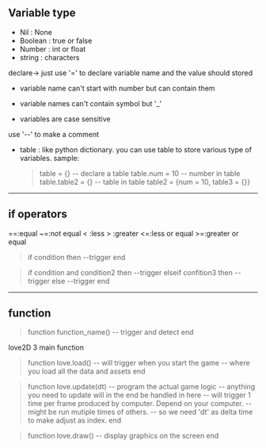 ## Variable type

* Nil : None
* Boolean : true or false
* Number : int or float
* string : characters

declare-> just use '=' to declare variable name  and the value should stored

* variable name can't start with number but can contain them

* variable names can't contain symbol but '_'

* variables are case sensitive

use '--' to make a comment

* table : like python dictionary. you can use table to store various type of variables.
  sample:
  
  > table = {} -- declare a table
  > table.num = 10 -- number in table
  > table.table2 = {} -- table in table
  > table2 = {num = 10, table3 = {}}

---
## if operators
==:equal
~=:not equal
< :less
\> :greater
<=:less or equal
\>=:greater or equal

> if condition then
> 	--trigger
> end

> if condition and condition2 then
> 	--trigger
> elseif confition3 then
>     --trigger
> else
> 	--trigger
> end

---

## function

> function function_name()
>	-- trigger and detect
>end

love2D 3 main function

>function love.load()
>	-- will trigger when you start the game
>	-- where you load all the data and assets
>end

>function love.update(dt)
>	-- program the actual game logic
>	-- anything you need to update will in the end be handled in here
>	-- will trigger 1 time per frame produced by computer. Depend on your computer.
>	-- might be run mutiple times of others.
>	-- so we need 'dt' as delta time to make adjust as index.
>end

>function love.draw()
>	-- display graphics on the screen
>end

